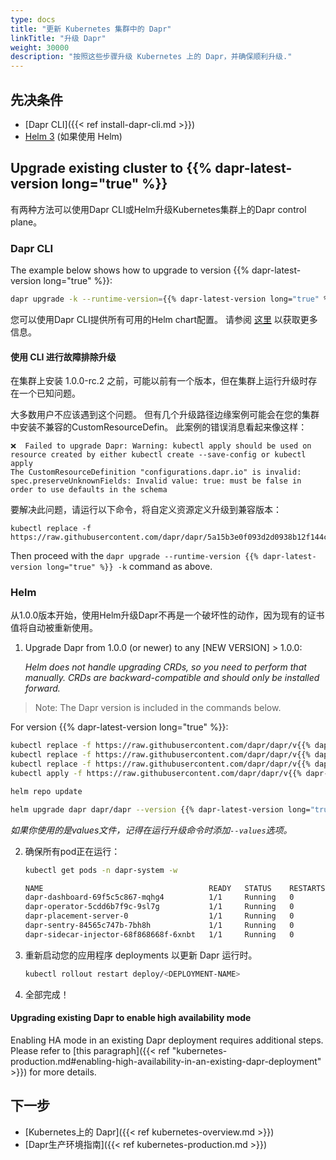 ```yaml
---
type: docs
title: "更新 Kubernetes 集群中的 Dapr"
linkTitle: "升级 Dapr"
weight: 30000
description: "按照这些步骤升级 Kubernetes 上的 Dapr，并确保顺利升级."
---
```


## 先决条件

- [Dapr CLI]({{< ref install-dapr-cli.md >}})
- [Helm 3](https://github.com/helm/helm/releases) (如果使用 Helm)

## Upgrade existing cluster to {{% dapr-latest-version long="true" %}}
有两种方法可以使用Dapr CLI或Helm升级Kubernetes集群上的Dapr control plane。

### Dapr CLI

The example below shows how to upgrade to version {{% dapr-latest-version long="true" %}}:

  ```bash
  dapr upgrade -k --runtime-version={{% dapr-latest-version long="true" %}}
  ```

您可以使用Dapr CLI提供所有可用的Helm chart配置。 请参阅 [这里](https://github.com/dapr/cli#supplying-helm-values) 以获取更多信息。

#### 使用 CLI 进行故障排除升级

在集群上安装 1.0.0-rc.2 之前，可能以前有一个版本，但在集群上运行升级时存在一个已知问题。

大多数用户不应该遇到这个问题。 但有几个升级路径边缘案例可能会在您的集群中安装不兼容的CustomResourceDefin。 此案例的错误消息看起来像这样：

```
❌  Failed to upgrade Dapr: Warning: kubectl apply should be used on resource created by either kubectl create --save-config or kubectl apply
The CustomResourceDefinition "configurations.dapr.io" is invalid: spec.preserveUnknownFields: Invalid value: true: must be false in order to use defaults in the schema

```

要解决此问题，请运行以下命令，将自定义资源定义升级到兼容版本：

```
kubectl replace -f https://raw.githubusercontent.com/dapr/dapr/5a15b3e0f093d2d0938b12f144c7047474a290fe/charts/dapr/crds/configuration.yaml
```

Then proceed with the `dapr upgrade --runtime-version {{% dapr-latest-version long="true" %}} -k` command as above.

### Helm

从1.0.0版本开始，使用Helm升级Dapr不再是一个破坏性的动作，因为现有的证书值将自动被重新使用。

1. Upgrade Dapr from 1.0.0 (or newer) to any [NEW VERSION] > 1.0.0:

   *Helm does not handle upgrading CRDs, so you need to perform that manually. CRDs are backward-compatible and should only be installed forward.*
> Note: The Dapr version is included in the commands below.

   For version {{% dapr-latest-version long="true" %}}:

   ```bash
   kubectl replace -f https://raw.githubusercontent.com/dapr/dapr/v{{% dapr-latest-version long="true" %}}/charts/dapr/crds/components.yaml
   kubectl replace -f https://raw.githubusercontent.com/dapr/dapr/v{{% dapr-latest-version long="true" %}}/charts/dapr/crds/configuration.yaml
   kubectl replace -f https://raw.githubusercontent.com/dapr/dapr/v{{% dapr-latest-version long="true" %}}/charts/dapr/crds/subscription.yaml
   kubectl apply -f https://raw.githubusercontent.com/dapr/dapr/v{{% dapr-latest-version long="true" %}}/charts/dapr/crds/resiliency.yaml
   ```

   ```bash
   helm repo update
   ```

   ```bash
   helm upgrade dapr dapr/dapr --version {{% dapr-latest-version long="true" %}} --namespace dapr-system --wait
   ```
   *如果你使用的是values文件，记得在运行升级命令时添加`--values`选项。*

2. 确保所有pod正在运行：

   ```bash
   kubectl get pods -n dapr-system -w

   NAME                                     READY   STATUS    RESTARTS   AGE
   dapr-dashboard-69f5c5c867-mqhg4          1/1     Running   0          42s
   dapr-operator-5cdd6b7f9c-9sl7g           1/1     Running   0          41s
   dapr-placement-server-0                  1/1     Running   0          41s
   dapr-sentry-84565c747b-7bh8h             1/1     Running   0          35s
   dapr-sidecar-injector-68f868668f-6xnbt   1/1     Running   0          41s
   ```

3. 重新启动您的应用程序 deployments 以更新 Dapr 运行时。

   ```bash
   kubectl rollout restart deploy/<DEPLOYMENT-NAME>
   ```

4. 全部完成！

#### Upgrading existing Dapr to enable high availability mode

Enabling HA mode in an existing Dapr deployment requires additional steps. Please refer to [this paragraph]({{< ref "kubernetes-production.md#enabling-high-availability-in-an-existing-dapr-deployment" >}}) for more details.


## 下一步

- [Kubernetes上的 Dapr]({{< ref kubernetes-overview.md >}})
- [Dapr生产环境指南]({{< ref kubernetes-production.md >}})
